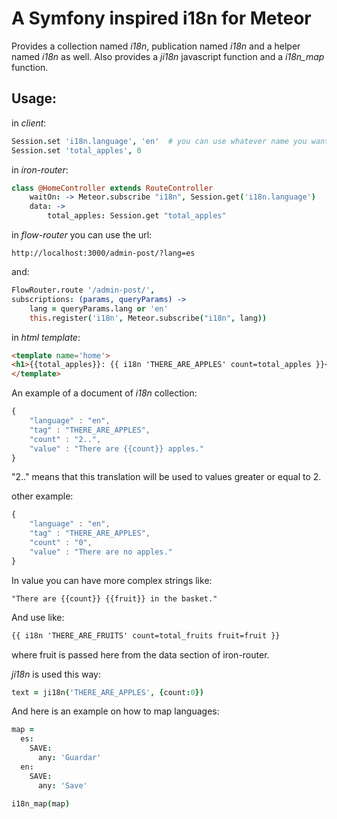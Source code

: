 A Symfony inspired i18n for Meteor
==================================

Provides a collection named *i18n*, publication named *i18n* and a helper named *i18n* as well. Also provides a *ji18n* javascript function and a *i18n_map* function.

Usage:
------
in *client*:

```coffee
Session.set 'i18n.language', 'en'  # you can use whatever name you want
Session.set 'total_apples', 0
```

in *iron-router*:

```coffee
class @HomeController extends RouteController
    waitOn: -> Meteor.subscribe "i18n", Session.get('i18n.language')
    data: ->
        total_apples: Session.get "total_apples"
```

in *flow-router* you can use the url:

```http://localhost:3000/admin-post/?lang=es```

and:
```coffee
FlowRouter.route '/admin-post/',
subscriptions: (params, queryParams) ->
    lang = queryParams.lang or 'en'
    this.register('i18n', Meteor.subscribe("i18n", lang))
```

in *html template*:

```html
<template name='home'>
<h1>{{total_apples}}: {{ i18n 'THERE_ARE_APPLES' count=total_apples }}</h1>
</template>
```

An example of a document of *i18n* collection:

```javascript
{
    "language" : "en",
    "tag" : "THERE_ARE_APPLES",
    "count" : "2..",
    "value" : "There are {{count}} apples."
}
```

"2.." means that this translation will be used to values greater or equal to 2.

other example:

```javascript
{
    "language" : "en",
    "tag" : "THERE_ARE_APPLES",
    "count" : "0",
    "value" : "There are no apples."
}
```

In value you can have more complex strings like:

```
"There are {{count}} {{fruit}} in the basket."
```

And use like:

```html
{{ i18n 'THERE_ARE_FRUITS' count=total_fruits fruit=fruit }}
```

where fruit is passed here from the data section of iron-router.

*ji18n* is used this way:
```coffee
text = ji18n('THERE_ARE_APPLES', {count:0})
```

And here is an example on how to map languages:

```coffee
map =
  es:
    SAVE:
      any: 'Guardar'
  en:
    SAVE:
      any: 'Save'

i18n_map(map)
```
